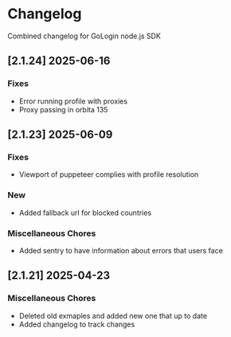 # Changelog

Combined changelog for GoLogin node.js SDK

## [2.1.24] 2025-06-16


### Fixes

* Error running profile with proxies
* Proxy passing in orbita 135 

## [2.1.23] 2025-06-09


### Fixes

* Viewport of puppeteer complies with profile resolution

### New

* Added fallback url for blocked countries

### Miscellaneous Chores

* Added sentry to have information about errors that users face


## [2.1.21] 2025-04-23


### Miscellaneous Chores

* Deleted old exmaples and added new one that up to date
* Added changelog to track changes